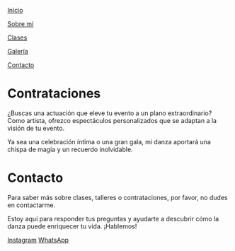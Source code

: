 [Inicio](index)

[Sobre mí](about) 

[Clases](clases)

[Galería](galeria)

[Contacto](contrataciones)

# Contrataciones

¿Buscas una actuación que eleve tu evento a un plano extraordinario? Como artista, ofrezco espectáculos personalizados que se adaptan a la visión de tu evento. 

Ya sea una celebración íntima o una gran gala, mi danza aportará una chispa de magia y un recuerdo inolvidable.

# Contacto

Para saber más sobre clases, talleres o contrataciones, por favor, no dudes en contactarme. 

Estoy aquí para responder tus preguntas y ayudarte a descubrir cómo la danza puede enriquecer tu vida. ¡Hablemos!

[Instagram](https://www.instagram.com/olivia_robles_/) [WhatsApp](https://wa.me/5352463212)


